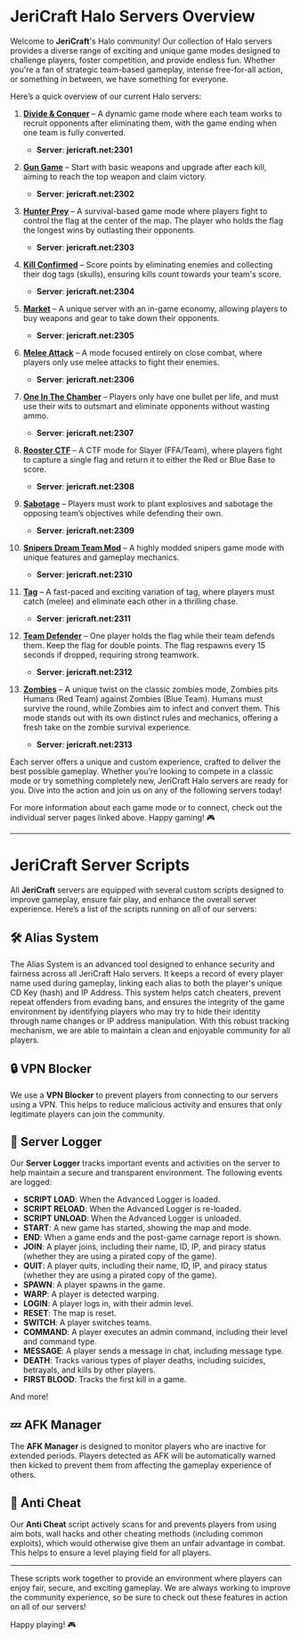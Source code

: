 # JeriCraft Halo Servers Overview

Welcome to **JeriCraft**'s Halo community! Our collection of Halo servers provides a diverse range of exciting and
unique game modes designed to challenge players, foster competition, and provide endless fun. Whether you're a fan of
strategic team-based gameplay, intense free-for-all action, or something in between, we have something for everyone.

Here’s a quick overview of our current Halo servers:

1. **[Divide & Conquer](/HALO/servers/Divide%20and%20Conquer.md)** – A dynamic game mode where each team works to recruit
   opponents after eliminating them, with the game ending when one team is fully converted.
    - **Server**: **jericraft.net:2301**

2. **[Gun Game](/HALO/servers/Gun%20Game.md)** – Start with basic weapons and upgrade after each kill, aiming to reach the top weapon and claim
   victory.
    - **Server**: **jericraft.net:2302**

3. **[Hunter Prey](/HALO/servers/Hunter%20Prey.md)** – A survival-based game mode where players fight to control the flag at the center of the map. The
   player who holds the flag the longest wins by outlasting their opponents.
    - **Server**: **jericraft.net:2303**

4. **[Kill Confirmed](/HALO/servers/Kill%20Confirmed.md)** – Score points by eliminating enemies and collecting their dog tags (skulls), ensuring kills count
   towards your team's score.
    - **Server**: **jericraft.net:2304**

5. **[Market](/HALO/servers/Market.md)** – A unique server with an in-game economy, allowing players to buy weapons and gear to take down their
   opponents.
    - **Server**: **jericraft.net:2305**

6. **[Melee Attack](/HALO/servers/Melee%20Attack.md)** – A mode focused entirely on close combat, where players only use melee attacks to fight their
   enemies.
    - **Server**: **jericraft.net:2306**

7. **[One In The Chamber](/HALO/servers/One%20In%20The%20Chamber.md)** – Players only have one bullet per life, and must use their wits to outsmart and eliminate
   opponents without wasting ammo.
    - **Server**: **jericraft.net:2307**

8. **[Rooster CTF](/HALO/servers/Rooster%20CTF.md)** – A CTF mode for Slayer (FFA/Team), where players fight to capture a single flag and return it to
   either the Red or Blue Base to score.
    - **Server**: **jericraft.net:2308**

9. **[Sabotage](/HALO/servers/Sabotage.md)** – Players must work to plant explosives and sabotage the opposing team’s objectives while defending
   their own.
    - **Server**: **jericraft.net:2309**

10. **[Snipers Dream Team Mod](/HALO/servers/Snipers%20Dream%20Team%20Mod.md)** – A highly modded snipers game mode with unique features and gameplay mechanics.
    - **Server**: **jericraft.net:2310**

11. **[Tag](/HALO/servers/Tag.md)** – A fast-paced and exciting variation of tag, where players must catch (melee) and
    eliminate each other in a thrilling chase.
    - **Server**: **jericraft.net:2311**

12. **[Team Defender](/HALO/servers/Team%20Defender.md)** – One player holds the flag while their team defends them. Keep the flag for double points. The
    flag respawns every 15 seconds if dropped, requiring strong teamwork.
    - **Server**: **jericraft.net:2312**

13. **[Zombies](/HALO/servers/Zombies.md)** – A unique twist on the classic zombies mode, Zombies pits Humans (Red Team) against Zombies (Blue
    Team). Humans must survive the round, while Zombies aim to infect and convert them. This mode stands out with its
    own distinct rules and mechanics, offering a fresh take on the zombie survival experience.
    - **Server**: **jericraft.net:2313**

Each server offers a unique and custom experience, crafted to deliver the best possible gameplay. Whether you’re looking
to compete in a classic mode or try something completely new, JeriCraft Halo servers are ready for you. Dive into the
action and join us on any of the following servers today!

For more information about each game mode or to connect, check out the individual server pages linked above. Happy
gaming! 🎮

---

# JeriCraft Server Scripts

All **JeriCraft** servers are equipped with several custom scripts designed to improve gameplay, ensure fair play, and
enhance the overall server experience. Here’s a list of the scripts running on all of our servers:

## 🛠️ **Alias System**

The Alias System is an advanced tool designed to enhance security and fairness across all JeriCraft Halo servers. It
keeps a record of every player name used during gameplay, linking each alias to both the player's unique CD Key (hash)
and IP Address. This system helps catch cheaters, prevent repeat offenders from evading bans, and ensures the integrity
of the game environment by identifying players who may try to hide their identity through name changes or IP address
manipulation. With this robust tracking mechanism, we are able to maintain a clean and enjoyable community for all
players.

## 🔒 **VPN Blocker**

We use a **VPN Blocker** to prevent players from connecting to our servers using a VPN. This helps to reduce malicious
activity and ensures that only legitimate players can join the community.

## 📝 **Server Logger**

Our **Server Logger** tracks important events and activities on the server to help maintain a secure and transparent
environment. The following events are logged:

- **SCRIPT LOAD**: When the Advanced Logger is loaded.
- **SCRIPT RELOAD**: When the Advanced Logger is re-loaded.
- **SCRIPT UNLOAD**: When the Advanced Logger is unloaded.
- **START**: A new game has started, showing the map and mode.
- **END**: When a game ends and the post-game carnage report is shown.
- **JOIN**: A player joins, including their name, ID, IP, and piracy status (whether they are using a pirated copy of
  the game).
- **QUIT**: A player quits, including their name, ID, IP, and piracy status (whether they are using a pirated copy of
  the game).
- **SPAWN**: A player spawns in the game.
- **WARP**: A player is detected warping.
- **LOGIN**: A player logs in, with their admin level.
- **RESET**: The map is reset.
- **SWITCH**: A player switches teams.
- **COMMAND**: A player executes an admin command, including their level and command type.
- **MESSAGE**: A player sends a message in chat, including message type.
- **DEATH**: Tracks various types of player deaths, including suicides, betrayals, and kills by other players.
- **FIRST BLOOD**: Tracks the first kill in a game.

And more!

## 💤 **AFK Manager**

The **AFK Manager** is designed to monitor players who are inactive for extended periods. Players detected as AFK will
be automatically warned then kicked to prevent them from affecting the gameplay experience of others.

## 🚫 **Anti Cheat**

Our **Anti Cheat** script actively scans for and prevents players from using aim bots, wall hacks and other cheating
methods (including common exploits), which would otherwise give them an unfair advantage in combat. This helps to ensure
a level playing field for all players.

---

These scripts work together to provide an environment where players can enjoy fair, secure, and exciting gameplay. We
are always working to improve the community experience, so be sure to check out these features in action on all of our
servers!

Happy playing! 🎮